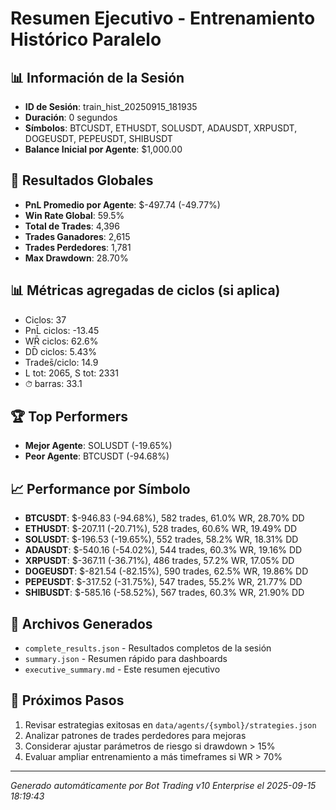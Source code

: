 # Resumen Ejecutivo - Entrenamiento Histórico Paralelo

## 📊 Información de la Sesión
- **ID de Sesión**: train_hist_20250915_181935
- **Duración**: 0 segundos
- **Símbolos**: BTCUSDT, ETHUSDT, SOLUSDT, ADAUSDT, XRPUSDT, DOGEUSDT, PEPEUSDT, SHIBUSDT
- **Balance Inicial por Agente**: $1,000.00

## 🎯 Resultados Globales
- **PnL Promedio por Agente**: $-497.74 (-49.77%)
- **Win Rate Global**: 59.5%
- **Total de Trades**: 4,396
- **Trades Ganadores**: 2,615
- **Trades Perdedores**: 1,781
- **Max Drawdown**: 28.70%

## 📊 Métricas agregadas de ciclos (si aplica)
- Ciclos: 37
- PnL̄ ciclos: -13.45
- WR̄ ciclos: 62.6%
- DD̄ ciclos: 5.43%
- Trades̄/ciclo: 14.9
- L tot: 2065, S tot: 2331
- ⏱̄ barras: 33.1


## 🏆 Top Performers
- **Mejor Agente**: SOLUSDT (-19.65%)
- **Peor Agente**: BTCUSDT (-94.68%)

## 📈 Performance por Símbolo
- **BTCUSDT**: $-946.83 (-94.68%), 582 trades, 61.0% WR, 28.70% DD
- **ETHUSDT**: $-207.11 (-20.71%), 528 trades, 60.6% WR, 19.49% DD
- **SOLUSDT**: $-196.53 (-19.65%), 552 trades, 58.2% WR, 18.31% DD
- **ADAUSDT**: $-540.16 (-54.02%), 544 trades, 60.3% WR, 19.16% DD
- **XRPUSDT**: $-367.11 (-36.71%), 486 trades, 57.2% WR, 17.05% DD
- **DOGEUSDT**: $-821.54 (-82.15%), 590 trades, 62.5% WR, 19.86% DD
- **PEPEUSDT**: $-317.52 (-31.75%), 547 trades, 55.2% WR, 21.77% DD
- **SHIBUSDT**: $-585.16 (-58.52%), 567 trades, 60.3% WR, 21.90% DD

## 📁 Archivos Generados
- `complete_results.json` - Resultados completos de la sesión
- `summary.json` - Resumen rápido para dashboards
- `executive_summary.md` - Este resumen ejecutivo

## 🎯 Próximos Pasos
1. Revisar estrategias exitosas en `data/agents/{symbol}/strategies.json`
2. Analizar patrones de trades perdedores para mejoras
3. Considerar ajustar parámetros de riesgo si drawdown > 15%
4. Evaluar ampliar entrenamiento a más timeframes si WR > 70%

---
*Generado automáticamente por Bot Trading v10 Enterprise el 2025-09-15 18:19:43*
